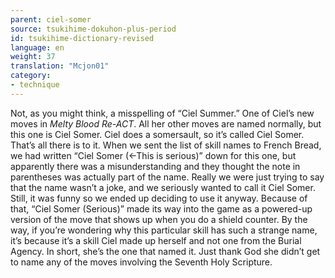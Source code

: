 ```yaml
---
parent: ciel-somer
source: tsukihime-dokuhon-plus-period
id: tsukihime-dictionary-revised
language: en
weight: 37
translation: "Mcjon01"
category:
- technique
---
```


Not, as you might think, a misspelling of “Ciel Summer.”
One of Ciel’s new moves in *Melty Blood Re-ACT*. All her other moves are named normally, but this one is Ciel Somer. Ciel does a somersault, so it’s called Ciel Somer. That’s all there is to it.
When we sent the list of skill names to French Bread, we had written “Ciel Somer (←This is serious)” down for this one, but apparently there was a misunderstanding and they thought the note in parentheses was actually part of the name. Really we were just trying to say that the name wasn’t a joke, and we seriously wanted to call it Ciel Somer. Still, it was funny so we ended up deciding to use it anyway. Because of that, “Ciel Somer (Serious)” made its way into the game as a powered-up version of the move that shows up when you do a shield counter.
By the way, if you’re wondering why this particular skill has such a strange name, it’s because it’s a skill Ciel made up herself and not one from the Burial Agency. In short, she’s the one that named it. Just thank God she didn’t get to name any of the moves involving the Seventh Holy Scripture.
